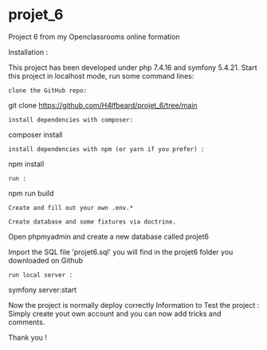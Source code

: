 # projet_6
Project 6 from my Openclassrooms online formation

Installation :

This project has been developed under php 7.4.16 and symfony 5.4.21. 
Start this project in localhost mode, run some command lines:

    clone the GitHub repo:

git clone https://github.com/H4lfbeard/projet_6/tree/main

    install dependencies with composer:

composer install

    install dependencies with npm (or yarn if you prefer) :

npm install

    run :

npm run build

    Create and fill out your own .env.*

    Create database and some fixtures via doctrine.
    
   Open phpmyadmin and create a new database called projet6

   Import the SQL file 'projet6.sql' you will find in the projet6 folder you downloaded on Github

    run local server :

symfony server:start


Now the project is normally deploy correctly
Information to Test the project :
Simply create yout own account and you can now add tricks and comments.

Thank you !
